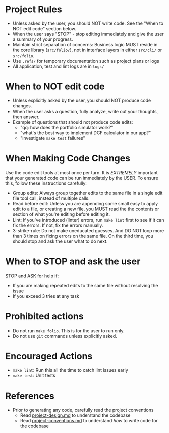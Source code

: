 # Project Rules
- Unless asked by the user, you should NOT write code. See the "When to NOT edit code" section below.
- When the user says "STOP" - stop editing immediately and give the user a summary of your progress.
- Maintain strict separation of concerns: Business logic MUST reside in the core library (`src/folio/`), not in interface layers in either `src/cli/` or `src/folio`.
- Use `.refs/` for temporary documentation such as project plans or logs
- All application, test and lint logs are in `logs/`

# When to NOT edit code
- Unless explicitly asked by the user, you should NOT produce code changes.
- When the user asks a question, fully analyze, write out your thoughts, then answer.
- Example of questions that should not produce code edits:
  - "qq: how does the portfolio simulator work?"
  - "what's the best way to implement DCF calculator in our app?"
  - "investigate `make test` failures"

# When Making Code Changes
Use the code edit tools at most once per turn.
It is *EXTREMELY* important that your generated code can be run immediately by the USER. To ensure this, follow these instructions carefully:
- Group edits: Always group together edits to the same file in a single edit file tool call, instead of multiple calls.
- Read before edit: Unless you are appending some small easy to apply edit to a file, or creating a new file, you MUST read the the contents or section of what you're editing before editing it.
- Lint: If you've introduced (linter) errors, run `make lint` first to see if it can fix the errors. If not, fix the errors manually.
- 3-strike-rule: Do not make uneducated guesses. And DO NOT loop more than 3 times on fixing errors on the same file. On the third time, you should stop and ask the user what to do next.

# When to STOP and ask the user
STOP and ASK for help if:
- If you are making repeated edits to the same file without resolving the issue
- If you exceed 3 tries at any task

# Prohibited actions
- Do not run `make folio`. This is for the user to run only.
- Do not use `git` commands unless explicitly asked.

# Encouraged Actions
- `make lint`: Run this all the time to catch lint issues early
- `make test`: Unit tests

# References
- Prior to generating any code, carefully read the project conventions
  - Read [project-design.md](docs/project-design.md) to understand the codebase
  - Read [project-conventions.md](docs/project-conventions.md) to understand _how_ to write code for the codebase
